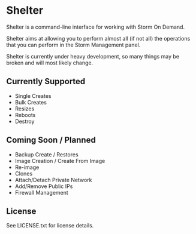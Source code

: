 Shelter
====================

Shelter is a command-line interface for working with Storm On Demand.

Shelter aims at allowing you to perform almost all (if not all) the operations that you can perform in the Storm Management panel.

Shelter is currently under heavy development, so many things may be broken and will most likely change.

Currently Supported
--------------------
- Single Creates
- Bulk Creates
- Resizes
- Reboots
- Destroy

Coming Soon / Planned
--------------------
- Backup Create / Restores
- Image Creation / Create From Image
- Re-image
- Clones
- Attach/Detach Private Network
- Add/Remove Public IPs
- Firewall Management

License
--------------------
See LICENSE.txt for license details.